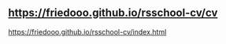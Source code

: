 https://friedooo.github.io/rsschool-cv/cv
------------
https://friedooo.github.io/rsschool-cv/index.html
